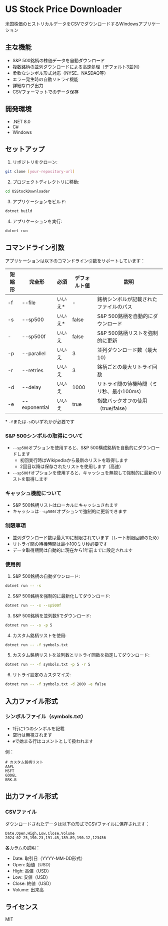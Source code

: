 # US Stock Price Downloader

米国株価のヒストリカルデータをCSVでダウンロードするWindowsアプリケーション

## 主な機能

- S&P 500銘柄の株価データを自動ダウンロード
- 複数銘柄の並列ダウンロードによる高速処理（デフォルト3並列）
- 柔軟なシンボル形式対応（NYSE、NASDAQ等）
- エラー発生時の自動リトライ機能
- 詳細なログ出力
- CSVフォーマットでのデータ保存

## 開発環境

- .NET 8.0
- C#
- Windows

## セットアップ

1. リポジトリをクローン:
```bash
git clone [your-repository-url]
```

2. プロジェクトディレクトリに移動:
```bash
cd USStockDownloader
```

3. アプリケーションをビルド:
```bash
dotnet build
```

4. アプリケーションを実行:
```bash
dotnet run
```

## コマンドライン引数

アプリケーションは以下のコマンドライン引数をサポートしています：

| 短縮形 | 完全形 | 必須 | デフォルト値 | 説明 |
|--------|--------|------|--------------|------|
| -f | --file | いいえ* | - | 銘柄シンボルが記載されたファイルのパス |
| -s | --sp500 | いいえ* | false | S&P 500銘柄を自動的にダウンロード |
| - | --sp500f | いいえ | false | S&P 500銘柄リストを強制的に更新 |
| -p | --parallel | いいえ | 3 | 並列ダウンロード数（最大10） |
| -r | --retries | いいえ | 3 | 銘柄ごとの最大リトライ回数 |
| -d | --delay | いいえ | 1000 | リトライ間の待機時間（ミリ秒、最小100ms） |
| -e | --exponential | いいえ | true | 指数バックオフの使用（true/false） |

\* `-f`または`-s`のいずれかが必要です

### S&P 500シンボルの取得について

- `--sp500`オプションを使用すると、S&P 500構成銘柄を自動的にダウンロードします
  - 初回実行時はWikipediaから最新のリストを取得します
  - 2回目以降は保存されたリストを使用します（高速）
- `--sp500f`オプションを使用すると、キャッシュを無視して強制的に最新のリストを取得します

### キャッシュ機能について

- S&P 500銘柄リストはローカルにキャッシュされます
- キャッシュは`--sp500f`オプションで強制的に更新できます

### 制限事項

- 並列ダウンロード数は最大10に制限されています（レート制限回避のため）
- リトライ間の待機時間は最小100ミリ秒必要です
- データ取得期間は自動的に現在から1年前までに設定されます

### 使用例

1. S&P 500銘柄の自動ダウンロード:
```bash
dotnet run -- -s
```

2. S&P 500銘柄を強制的に最新化してダウンロード:
```bash
dotnet run -- -s --sp500f
```

3. S&P 500銘柄を並列数5でダウンロード:
```bash
dotnet run -- -s -p 5
```

4. カスタム銘柄リストを使用:
```bash
dotnet run -- -f symbols.txt
```

5. カスタム銘柄リストを並列数とリトライ回数を指定してダウンロード:
```bash
dotnet run -- -f symbols.txt -p 5 -r 5
```

6. リトライ設定のカスタマイズ:
```bash
dotnet run -- -f symbols.txt -d 2000 -e false
```

## 入力ファイル形式

### シンボルファイル（symbols.txt）
- 1行に1つのシンボルを記載
- 空行は無視されます
- `#`で始まる行はコメントとして扱われます

例：
```
# カスタム銘柄リスト
AAPL
MSFT
GOOGL
BRK.B
```

## 出力ファイル形式

### CSVファイル
ダウンロードされたデータは以下の形式でCSVファイルに保存されます：

```csv
Date,Open,High,Low,Close,Volume
2024-02-25,190.23,191.45,189.89,190.12,123456
```

各カラムの説明：
- Date: 取引日（YYYY-MM-DD形式）
- Open: 始値（USD）
- High: 高値（USD）
- Low: 安値（USD）
- Close: 終値（USD）
- Volume: 出来高

## ライセンス

MIT

